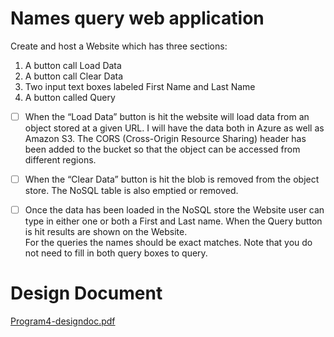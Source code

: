 # Names query web application
Create and host a Website which has three sections: 
1) A button call Load Data 
2) A button call Clear Data 
3) Two input text boxes labeled First Name and Last Name 
4) A button called Query 
- [ ] When the “Load Data” button is hit the website will load data from an object stored at a given 
URL.  I will have the data both in Azure as well as Amazon S3.   The CORS (Cross-Origin Resource 
Sharing) header has been added to the bucket so that the object can be accessed from different 
regions.

- [ ] When the “Clear Data” button is hit the blob is removed from the object store.  The NoSQL 
table is also emptied or removed. 
 
- [ ] Once the data has been loaded in the NoSQL store the Website user can type in either one or 
both a First and Last name.  When the Query button is hit results are shown on the Website.  
For the queries the names should be exact matches.  Note that you do not need to fill in both 
query boxes to query. 

# Design Document 
[Program4-designdoc.pdf](https://github.com/hlongn2469/naming-queries/files/8856387/Program4-designdoc.pdf)

